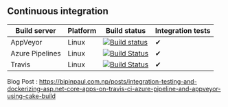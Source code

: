 ## Continuous integration 

| Build server                | Platform                    | Build status                                                                                                                                                                                            | Integration tests |
|-----------------------------|-----------------------------|---------------------------------------------------------------------------------------------------------------------------------------------------------------------------------------------------------|-------------------|
| AppVeyor                    | Linux                       |[![Build status](https://ci.appveyor.com/api/projects/status/1v2b1yxebqvgq83c?svg=true)](https://ci.appveyor.com/project/iambipinpaul/aspnetcoredevops)                                                  |  ✔                |
| Azure Pipelines             | Linux         |[![Build Status](https://dev.azure.com/iambipinpaul/AspNetCoreDevOps/_apis/build/status/iAmBipinPaul.AspNetCoreDevOps)](https://dev.azure.com/iambipinpaul/AspNetCoreDevOps/_build/latest?definitionId=2)|              ✔     | 
| Travis                      | Linux                       |[![Build Status](https://travis-ci.com/iAmBipinPaul/AspNetCoreDevOps.svg?branch=master)](https://travis-ci.com/iAmBipinPaul/AspNetCoreDevOps)                                                                          |        ✔           |

Blog Post : https://bipinpaul.com.np/posts/integration-testing-and-dockerizing-asp.net-core-apps-on-travis-ci-azure-pipeline-and-appveyor-using-cake-build
